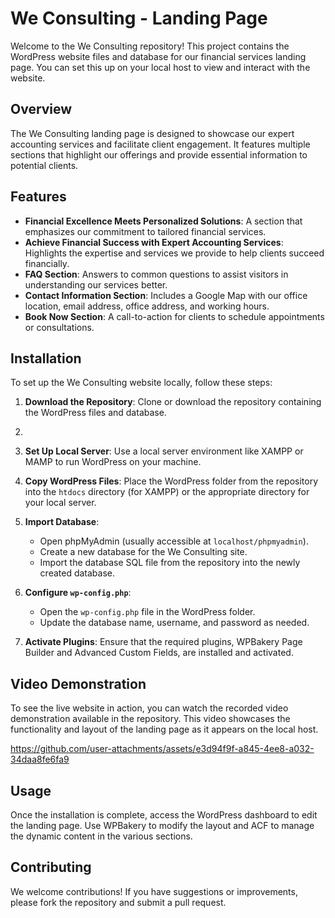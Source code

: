 # We Consulting - Landing Page

Welcome to the We Consulting repository! This project contains the WordPress website files and database for our financial services landing page. You can set this up on your local host to view and interact with the website.

## Overview

The We Consulting landing page is designed to showcase our expert accounting services and facilitate client engagement. It features multiple sections that highlight our offerings and provide essential information to potential clients.

## Features

- **Financial Excellence Meets Personalized Solutions**: A section that emphasizes our commitment to tailored financial services.
- **Achieve Financial Success with Expert Accounting Services**: Highlights the expertise and services we provide to help clients succeed financially.
- **FAQ Section**: Answers to common questions to assist visitors in understanding our services better.
- **Contact Information Section**: Includes a Google Map with our office location, email address, office address, and working hours.
- **Book Now Section**: A call-to-action for clients to schedule appointments or consultations.

## Installation

To set up the We Consulting website locally, follow these steps:

1. **Download the Repository**: Clone or download the repository containing the WordPress files and database.
2. 
3. **Set Up Local Server**: Use a local server environment like XAMPP or MAMP to run WordPress on your machine.

4. **Copy WordPress Files**: Place the WordPress folder from the repository into the `htdocs` directory (for XAMPP) or the appropriate directory for your local server.

5. **Import Database**:
   - Open phpMyAdmin (usually accessible at `localhost/phpmyadmin`).
   - Create a new database for the We Consulting site.
   - Import the database SQL file from the repository into the newly created database.

6. **Configure `wp-config.php`**:
   - Open the `wp-config.php` file in the WordPress folder.
   - Update the database name, username, and password as needed.

7. **Activate Plugins**: Ensure that the required plugins, WPBakery Page Builder and Advanced Custom Fields, are installed and activated.

## Video Demonstration

To see the live website in action, you can watch the recorded video demonstration available in the repository. This video showcases the functionality and layout of the landing page as it appears on the local host.

https://github.com/user-attachments/assets/e3d94f9f-a845-4ee8-a032-34daa8fe6fa9

## Usage

Once the installation is complete, access the WordPress dashboard to edit the landing page. Use WPBakery to modify the layout and ACF to manage the dynamic content in the various sections.

## Contributing

We welcome contributions! If you have suggestions or improvements, please fork the repository and submit a pull request.


